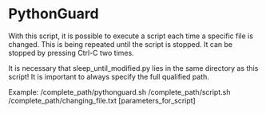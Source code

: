 # PythonGuard

With this script, it is possible to execute a script each time a specific file is changed. This is being repeated until the script is stopped. It can be stopped by pressing Ctrl-C two times.

It is necessary that sleep_until_modified.py lies in the same directory as this script!
It is important to always specify the full qualified path.

Example: /complete_path/pythonguard.sh /complete_path/script.sh /complete_path/changing_file.txt [parameters_for_script]


